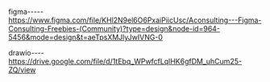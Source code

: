 figma-----https://www.figma.com/file/KHl2N9el6O6PxaiPiicUsc/Aconsulting---Figma-Consulting-Freebies-(Community)?type=design&node-id=964-5456&mode=design&t=aeTpsXMJlyJwIVNG-0

drawio----https://drive.google.com/file/d/1tEbq_WPwfcfLqlHK6gfDM_uhCum25-ZQ/view

